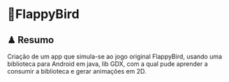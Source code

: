 <h1>🐤FlappyBird </h1>

<h2>♟ Resumo </h2>
Criação de um app que simula-se ao jogo original FlappyBird, usando uma biblioteca para Android em java, lib GDX, com a qual pude aprender a consumir a biblioteca e gerar animações em 2D.
